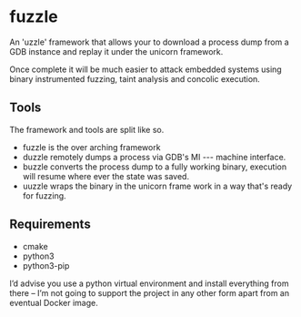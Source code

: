 # fuzzle
An 'uzzle' framework that allows your to download a process dump from a GDB instance and replay it under the unicorn framework.

Once complete it will be much easier to attack embedded systems using binary instrumented fuzzing, taint analysis and concolic execution.

## Tools
The framework and tools are split like so.
- fuzzle is the over arching framework
- duzzle remotely dumps a process via GDB's MI --- machine interface.
- buzzle converts the process dump to a fully working binary, execution will resume where ever the state was saved.
- uuzzle wraps the binary in the unicorn frame work in a way that's ready for fuzzing.

## Requirements
- cmake
- python3
- python3-pip

I’d advise you use a python virtual environment and install everything from there – I’m not going to support the project in any other form apart from an eventual Docker image.

